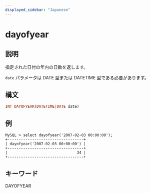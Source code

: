 ```yaml
---
displayed_sidebar: "Japanese"
---
```


# dayofyear

## 説明

指定された日付の年内の日数を返します。

`date` パラメータは DATE 型または DATETIME 型である必要があります。

## 構文

```Haskell
INT DAYOFYEAR(DATETIME|DATE date)
```

## 例

```Plain Text
MySQL > select dayofyear('2007-02-03 00:00:00');
+----------------------------------+
| dayofyear('2007-02-03 00:00:00') |
+----------------------------------+
|                               34 |
+----------------------------------+
```

## キーワード

DAYOFYEAR
